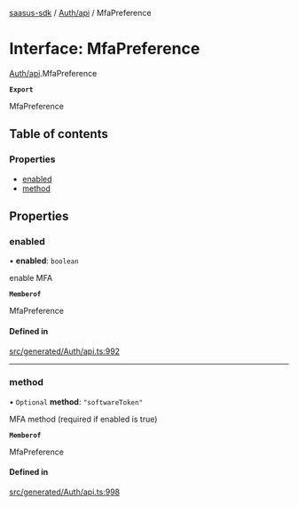 [saasus-sdk](../README.md) / [Auth/api](../modules/Auth_api.md) / MfaPreference

# Interface: MfaPreference

[Auth/api](../modules/Auth_api.md).MfaPreference

**`Export`**

MfaPreference

## Table of contents

### Properties

- [enabled](Auth_api.MfaPreference.md#enabled)
- [method](Auth_api.MfaPreference.md#method)

## Properties

### enabled

• **enabled**: `boolean`

enable MFA

**`Memberof`**

MfaPreference

#### Defined in

[src/generated/Auth/api.ts:992](https://github.com/saasus-platform/saasus-sdk-javascript/blob/c6c266c/src/generated/Auth/api.ts#L992)

___

### method

• `Optional` **method**: ``"softwareToken"``

MFA method (required if enabled is true)

**`Memberof`**

MfaPreference

#### Defined in

[src/generated/Auth/api.ts:998](https://github.com/saasus-platform/saasus-sdk-javascript/blob/c6c266c/src/generated/Auth/api.ts#L998)
